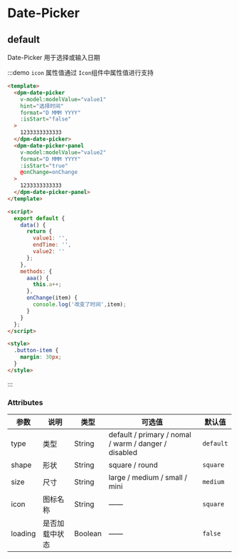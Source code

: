# Date-Picker

## default

Date-Picker 用于选择或输入日期

:::demo `icon` 属性值通过 `Icon`组件中属性值进行支持

```html
<template>
  <dpm-date-picker
    v-model:modelValue="value1"
    hint="选择时间"
    format="D MMM YYYY"
    :isStart="false"
  >
    1233333333333
  </dpm-date-picker>
  <dpm-date-picker-panel
    v-model:modelValue="value2"
    format="D MMM YYYY"
    :isStart="true"
    @onChange=onChange
  >
    1233333333333
  </dpm-date-picker-panel>
</template>

<script>
  export default {
    data() {
      return {
        value1: '',
        endTime: '',
        value2: ''
      };
    },
    methods: {
      aaa() {
        this.a++;
      },
      onChange(item) {
        console.log('改变了时间',item);
      }
    }
  };
</script>

<style>
  .button-item {
    margin: 30px;
  }
</style>
```

:::

### Attributes

| 参数    | 说明           | 类型    | 可选值                                               | 默认值    |
| ------- | -------------- | ------- | ---------------------------------------------------- | --------- |
| type    | 类型           | String  | default / primary / nomal / warm / danger / disabled | `default` |
| shape   | 形状           | String  | square / round                                       | `square`  |
| size    | 尺寸           | String  | large / medium / small / mini                        | `medium`  |
| icon    | 图标名称       | String  | ——                                                   | `square`  |
| loading | 是否加载中状态 | Boolean | ——                                                   | `false`   |
